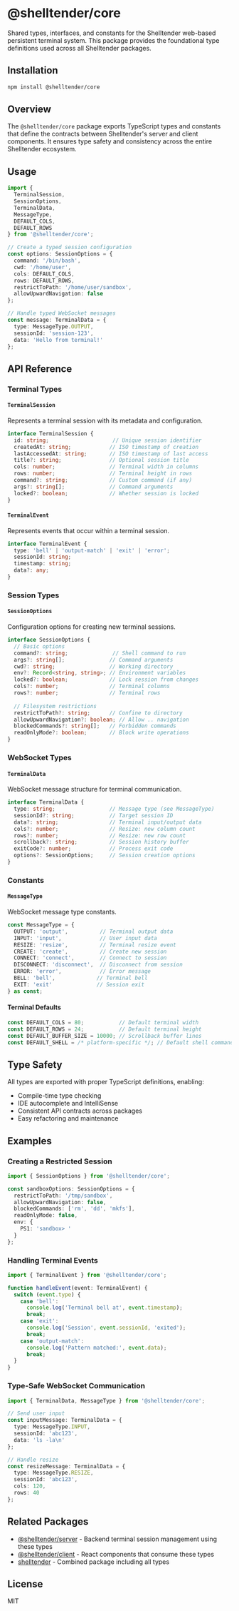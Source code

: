 # @shelltender/core

Shared types, interfaces, and constants for the Shelltender web-based persistent terminal system. This package provides the foundational type definitions used across all Shelltender packages.

## Installation

```bash
npm install @shelltender/core
```

## Overview

The `@shelltender/core` package exports TypeScript types and constants that define the contracts between Shelltender's server and client components. It ensures type safety and consistency across the entire Shelltender ecosystem.

## Usage

```typescript
import { 
  TerminalSession, 
  SessionOptions, 
  TerminalData,
  MessageType,
  DEFAULT_COLS,
  DEFAULT_ROWS 
} from '@shelltender/core';

// Create a typed session configuration
const options: SessionOptions = {
  command: '/bin/bash',
  cwd: '/home/user',
  cols: DEFAULT_COLS,
  rows: DEFAULT_ROWS,
  restrictToPath: '/home/user/sandbox',
  allowUpwardNavigation: false
};

// Handle typed WebSocket messages
const message: TerminalData = {
  type: MessageType.OUTPUT,
  sessionId: 'session-123',
  data: 'Hello from terminal!'
};
```

## API Reference

### Terminal Types

#### `TerminalSession`
Represents a terminal session with its metadata and configuration.

```typescript
interface TerminalSession {
  id: string;                    // Unique session identifier
  createdAt: string;            // ISO timestamp of creation
  lastAccessedAt: string;       // ISO timestamp of last access
  title?: string;               // Optional session title
  cols: number;                 // Terminal width in columns
  rows: number;                 // Terminal height in rows
  command?: string;             // Custom command (if any)
  args?: string[];              // Command arguments
  locked?: boolean;             // Whether session is locked
}
```

#### `TerminalEvent`
Represents events that occur within a terminal session.

```typescript
interface TerminalEvent {
  type: 'bell' | 'output-match' | 'exit' | 'error';
  sessionId: string;
  timestamp: string;
  data?: any;
}
```

### Session Types

#### `SessionOptions`
Configuration options for creating new terminal sessions.

```typescript
interface SessionOptions {
  // Basic options
  command?: string;              // Shell command to run
  args?: string[];              // Command arguments
  cwd?: string;                 // Working directory
  env?: Record<string, string>; // Environment variables
  locked?: boolean;             // Lock session from changes
  cols?: number;                // Terminal columns
  rows?: number;                // Terminal rows
  
  // Filesystem restrictions
  restrictToPath?: string;      // Confine to directory
  allowUpwardNavigation?: boolean; // Allow .. navigation
  blockedCommands?: string[];   // Forbidden commands
  readOnlyMode?: boolean;       // Block write operations
}
```

### WebSocket Types

#### `TerminalData`
WebSocket message structure for terminal communication.

```typescript
interface TerminalData {
  type: string;                 // Message type (see MessageType)
  sessionId?: string;           // Target session ID
  data?: string;                // Terminal input/output data
  cols?: number;                // Resize: new column count
  rows?: number;                // Resize: new row count
  scrollback?: string;          // Session history buffer
  exitCode?: number;            // Process exit code
  options?: SessionOptions;     // Session creation options
}
```

### Constants

#### `MessageType`
WebSocket message type constants.

```typescript
const MessageType = {
  OUTPUT: 'output',          // Terminal output data
  INPUT: 'input',            // User input data
  RESIZE: 'resize',          // Terminal resize event
  CREATE: 'create',          // Create new session
  CONNECT: 'connect',        // Connect to session
  DISCONNECT: 'disconnect',  // Disconnect from session
  ERROR: 'error',            // Error message
  BELL: 'bell',             // Terminal bell
  EXIT: 'exit'              // Session exit
} as const;
```

#### Terminal Defaults

```typescript
const DEFAULT_COLS = 80;           // Default terminal width
const DEFAULT_ROWS = 24;           // Default terminal height
const DEFAULT_BUFFER_SIZE = 10000; // Scrollback buffer lines
const DEFAULT_SHELL = /* platform-specific */; // Default shell command
```

## Type Safety

All types are exported with proper TypeScript definitions, enabling:
- Compile-time type checking
- IDE autocomplete and IntelliSense
- Consistent API contracts across packages
- Easy refactoring and maintenance

## Examples

### Creating a Restricted Session

```typescript
import { SessionOptions } from '@shelltender/core';

const sandboxOptions: SessionOptions = {
  restrictToPath: '/tmp/sandbox',
  allowUpwardNavigation: false,
  blockedCommands: ['rm', 'dd', 'mkfs'],
  readOnlyMode: false,
  env: {
    PS1: 'sandbox> '
  }
};
```

### Handling Terminal Events

```typescript
import { TerminalEvent } from '@shelltender/core';

function handleEvent(event: TerminalEvent) {
  switch (event.type) {
    case 'bell':
      console.log('Terminal bell at', event.timestamp);
      break;
    case 'exit':
      console.log('Session', event.sessionId, 'exited');
      break;
    case 'output-match':
      console.log('Pattern matched:', event.data);
      break;
  }
}
```

### Type-Safe WebSocket Communication

```typescript
import { TerminalData, MessageType } from '@shelltender/core';

// Send user input
const inputMessage: TerminalData = {
  type: MessageType.INPUT,
  sessionId: 'abc123',
  data: 'ls -la\n'
};

// Handle resize
const resizeMessage: TerminalData = {
  type: MessageType.RESIZE,
  sessionId: 'abc123',
  cols: 120,
  rows: 40
};
```

## Related Packages

- [@shelltender/server](../server) - Backend terminal session management using these types
- [@shelltender/client](../client) - React components that consume these types
- [shelltender](../shelltender) - Combined package including all types

## License

MIT
